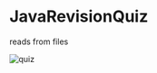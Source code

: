 # JavaRevisionQuiz
reads from files

![quiz](https://user-images.githubusercontent.com/45234288/102142992-2ba34b00-3e5b-11eb-9d3f-87daba684f2e.png)

